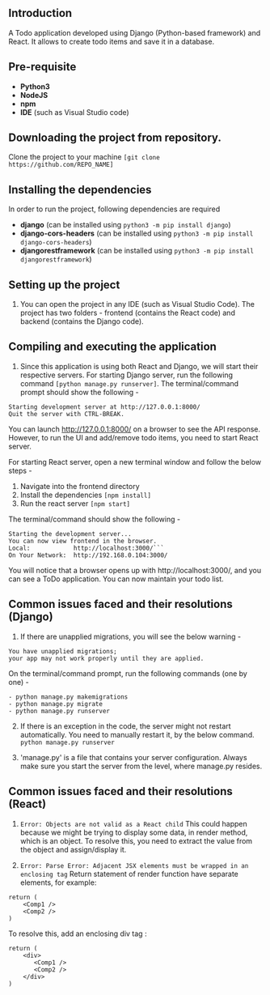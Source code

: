 ## Introduction

A Todo application developed using Django (Python-based framework) and React. It allows to create todo items and save it in a database. 

## Pre-requisite
- **Python3**
- **NodeJS**
- **npm**
- **IDE** (such as Visual Studio code)

## Downloading the project from repository.
Clone the project to your machine ```[git clone https://github.com/REPO_NAME]```

## Installing the dependencies 

In order to run the project, following dependencies are required  

- **django** (can be installed using ```python3 -m pip install django```)
- **django-cors-headers** (can be installed using ```python3 -m pip install django-cors-headers```)
- **djangorestframework** (can be installed using ```python3 -m pip install djangorestframework```)

## Setting up the project

1. You can open the project in any IDE (such as Visual Studio Code). The project has two folders - frontend (contains the React code) and backend (contains the Django code). 

## Compiling and executing the application
1. Since this application is using both React and Django, we will start their respective servers. For starting Django server, run the following command ```[python manage.py runserver]```. The terminal/command prompt should show the following - 

```
Starting development server at http://127.0.0.1:8000/
Quit the server with CTRL-BREAK.
```

You can launch http://127.0.0.1:8000/ on a browser to see the API response. However, to run the UI and add/remove todo items, you need to start React server.

For starting React server, open a new terminal window and follow the below steps - 
1. Navigate into the frontend directory
2. Install the dependencies ```[npm install]```
3. Run the react server ```[npm start]```

The terminal/command should show the following - 

```
Starting the development server...
You can now view frontend in the browser.
Local:            http://localhost:3000/```
On Your Network:  http://192.168.0.104:3000/
```

You will notice that a browser opens up with http://localhost:3000/, and you can see a ToDo application. You can now maintain your todo list.

## Common issues faced and their resolutions (Django)

1. If there are unapplied migrations, you will see the below warning - 
```
You have unapplied migrations; 
your app may not work properly until they are applied.
```

On the terminal/command prompt, run the following commands (one by one) - 
```
- python manage.py makemigrations
- python manage.py migrate
- python manage.py runserver
```

2. If there is an exception in the code, the server might not restart automatically. You need to manually restart it, by the below command.
```python manage.py runserver```

3. 'manage.py' is a file that contains your server configuration. Always make sure you start the server from the level, where manage.py resides. 

## Common issues faced and their resolutions (React)

1. ```Error: Objects are not valid as a React child```
This could happen because we might be trying to display some data, in render method, which is an object. To resolve this, you need to extract the value from the object and assign/display it.

2. ```Error: Parse Error: Adjacent JSX elements must be wrapped in an enclosing tag```
Return statement of render function have separate elements, for example:

```
return ( 
    <Comp1 />
    <Comp2 />
)
```
 
To resolve this, add an enclosing div tag :
```
return (
    <div>
       <Comp1 />
       <Comp2 />
    </div>
)
```

